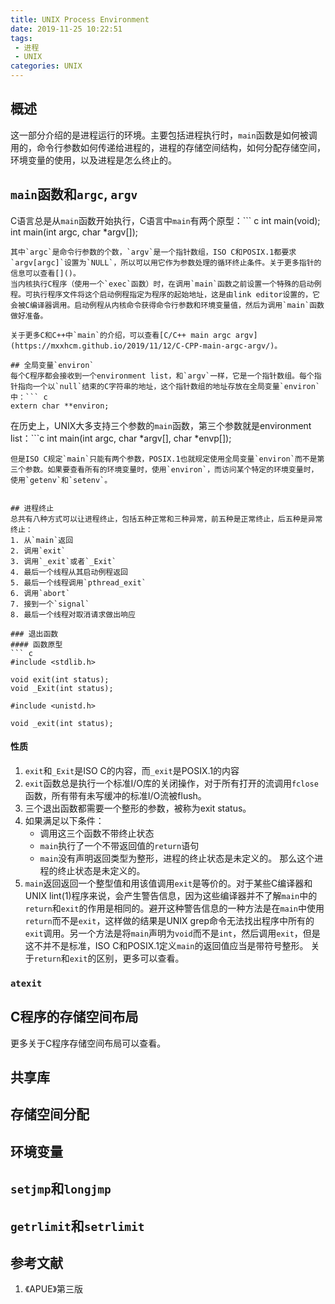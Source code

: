 ```yaml
---
title: UNIX Process Environment
date: 2019-11-25 10:22:51
tags:
 - 进程
 - UNIX
categories: UNIX
---
```


## 概述
这一部分介绍的是进程运行的环境。主要包括进程执行时，`main`函数是如何被调用的，命令行参数如何传递给进程的，进程的存储空间结构，如何分配存储空间，环境变量的使用，以及进程是怎么终止的。

## `main`函数和`argc`, `argv`
C语言总是从`main`函数开始执行，C语言中`main`有两个原型：``` c
int main(void);
int main(int argc, char *argv[]);
```
其中`argc`是命令行参数的个数，`argv`是一个指针数组，ISO C和POSIX.1都要求`argv[argc]`设置为`NULL`，所以可以用它作为参数处理的循环终止条件。关于更多指针的信息可以查看[]()。
当内核执行C程序（使用一个`exec`函数）时，在调用`main`函数之前设置一个特殊的启动例程。可执行程序文件将这个启动例程指定为程序的起始地址，这是由link editor设置的，它会被C编译器调用。启动例程从内核命令获得命令行参数和环境变量值，然后为调用`main`函数做好准备。

关于更多C和C++中`main`的介绍，可以查看[C/C++ main argc argv](https://mxxhcm.github.io/2019/11/12/C-CPP-main-argc-argv/)。

## 全局变量`environ`
每个C程序都会接收到一个environment list，和`argv`一样，它是一个指针数组。每个指针指向一个以`null`结束的C字符串的地址，这个指针数组的地址存放在全局变量`environ`中：``` c
extern char **environ;
```
在历史上，UNIX大多支持三个参数的`main`函数，第三个参数就是environment list：```c
int main(int argc, char *argv[], char *envp[]);
```
但是ISO C规定`main`只能有两个参数，POSIX.1也就规定使用全局变量`environ`而不是第三个参数。如果要查看所有的环境变量时，使用`environ`，而访问某个特定的环境变量时，使用`getenv`和`setenv`。


## 进程终止
总共有八种方式可以让进程终止，包括五种正常和三种异常，前五种是正常终止，后五种是异常终止：
1. 从`main`返回
2. 调用`exit`
3. 调用`_exit`或者`_Exit`
4. 最后一个线程从其启动例程返回
5. 最后一个线程调用`pthread_exit`
6. 调用`abort`
7. 接到一个`signal`
8. 最后一个线程对取消请求做出响应

### 退出函数
#### 函数原型
``` c
#include <stdlib.h>

void exit(int status);
void _Exit(int status);

#include <unistd.h>

void _exit(int status);
```

#### 性质
1. `exit`和`_Exit`是ISO C的内容，而`_exit`是POSIX.1的内容
2. `exit`函数总是执行一个标准I/O库的关闭操作，对于所有打开的流调用`fclose`函数，所有带有未写缓冲的标准I/O流被flush。
3. 三个退出函数都需要一个整形的参数，被称为exit status。
4. 如果满足以下条件：
    - 调用这三个函数不带终止状态
    - `main`执行了一个不带返回值的`return`语句
    - `main`没有声明返回类型为整形，进程的终止状态是未定义的。
那么这个进程的终止状态是未定义的。
5. `main`返回返回一个整型值和用该值调用`exit`是等价的。对于某些C编译器和UNIX lint(1)程序来说，会产生警告信息，因为这些编译器并不了解`main`中的`return`和`exit`的作用是相同的。避开这种警告信息的一种方法是在`main`中使用`return`而不是`exit`，这样做的结果是UNIX grep命令无法找出程序中所有的`exit`调用。另一个方法是将`main`声明为`void`而不是`int`，然后调用`exit`，但是这不并不是标准，ISO C和POSIX.1定义`main`的返回值应当是带符号整形。
关于`return`和`exit`的区别，更多可以查看[]()。

### `atexit`



## C程序的存储空间布局
更多关于C程序存储空间布局可以查看[]()。

## 共享库

## 存储空间分配

## 环境变量

## `setjmp`和`longjmp`

## `getrlimit`和`setrlimit`

## 参考文献
1. 《APUE》第三版

